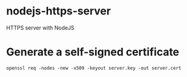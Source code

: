 # nodejs-https-server
HTTPS server with NodeJS

# Generate a self-signed certificate

`openssl req -nodes -new -x509 -keyout server.key -out server.cert`
